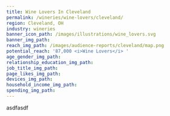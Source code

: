 ```yaml
---
title: Wine Lovers In Cleveland
permalink: /wineries/wine-lovers/cleveland/
region: Cleveland, OH
industry: wineries
banner_icon_path: /images/illustrations/wine_lovers.svg
banner_img_path:
reach_img_path: /images/audience-reports/cleveland/map.png
potential_reach: '87,000 <i>Wine Lovers</i> '
age_gender_img_path:
relationship_education_img_path:
job_title_img_path:
page_likes_img_path:
devices_img_path:
household_income_img_path:
spending_img_path:
---
```


asdfasdf
